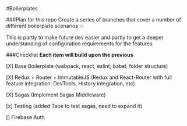 #Boilerplates

###Plan for this repo
Create a series of branches that cover a number of different boilerplate scenarios :boom:

This is partly to make future dev easier and partly to get a deeper understanding of configuration requirements for the features

###Checklist
**Each item will build upon the previous**

[X] Base Boilerplate (webpack, react, eslint, babel, folder structure)

[X] Redux + Router + ImmutableJS (Redux and React-Router with full feature integration: DevTools, History integration, etc)

[X] Sagas (Implement Sagas Middleware)

[x] Testing (added Tape to test sagas, need to expand it)

[] Firebase Auth